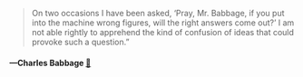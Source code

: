 > On two occasions I have been asked, ‘Pray, Mr. Babbage, if you put into the machine wrong figures, will the right answers come out?’ I am not able rightly to apprehend the kind of confusion of ideas that could provoke such a question.”
  #### —Charles Babbage [:scroll:](http://quotes.stormconsultancy.co.uk/quotes/8)